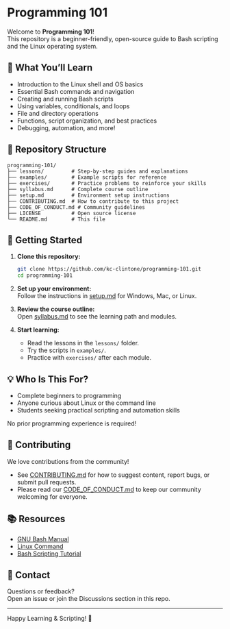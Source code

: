 # Programming 101

Welcome to **Programming 101**!  
This repository is a beginner-friendly, open-source guide to Bash scripting and the Linux operating system.

## 🚀 What You’ll Learn

- Introduction to the Linux shell and OS basics
- Essential Bash commands and navigation
- Creating and running Bash scripts
- Using variables, conditionals, and loops
- File and directory operations
- Functions, script organization, and best practices
- Debugging, automation, and more!

## 📂 Repository Structure

```
programming-101/
├── lessons/         # Step-by-step guides and explanations
├── examples/        # Example scripts for reference
├── exercises/       # Practice problems to reinforce your skills
├── syllabus.md      # Complete course outline
├── setup.md         # Environment setup instructions
├── CONTRIBUTING.md  # How to contribute to this project
├── CODE_OF_CONDUCT.md # Community guidelines
├── LICENSE          # Open source license
└── README.md        # This file
```

## 📝 Getting Started

1. **Clone this repository:**
   ```bash
   git clone https://github.com/kc-clintone/programming-101.git
   cd programming-101
   ```

2. **Set up your environment:**  
   Follow the instructions in [setup.md](setup.md) for Windows, Mac, or Linux.

3. **Review the course outline:**  
   Open [syllabus.md](syllabus.md) to see the learning path and modules.

4. **Start learning:**  
   - Read the lessons in the `lessons/` folder.
   - Try the scripts in `examples/`.
   - Practice with `exercises/` after each module.

## 💡 Who Is This For?

- Complete beginners to programming
- Anyone curious about Linux or the command line
- Students seeking practical scripting and automation skills

No prior programming experience is required!

## 🤝 Contributing

We love contributions from the community!  
- See [CONTRIBUTING.md](CONTRIBUTING.md) for how to suggest content, report bugs, or submit pull requests.
- Please read our [CODE_OF_CONDUCT.md](CODE_OF_CONDUCT.md) to keep our community welcoming for everyone.

## 📚 Resources

- [GNU Bash Manual](https://www.gnu.org/software/bash/manual/)
- [Linux Command](https://linuxcommand.org/)
- [Bash Scripting Tutorial](https://ryanstutorials.net/bash-scripting-tutorial/)

## 📧 Contact

Questions or feedback?  
Open an issue or join the Discussions section in this repo.

---

Happy Learning & Scripting! 🚀

